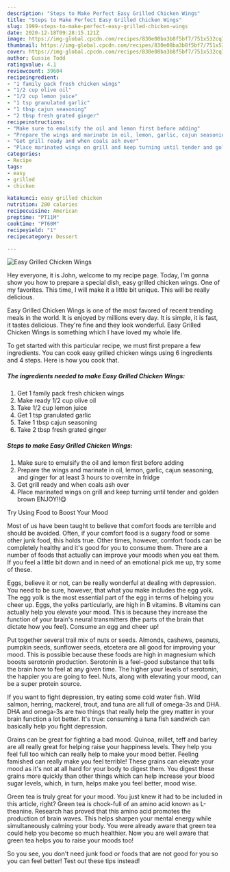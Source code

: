 ```yaml
---
description: "Steps to Make Perfect Easy Grilled Chicken Wings"
title: "Steps to Make Perfect Easy Grilled Chicken Wings"
slug: 1999-steps-to-make-perfect-easy-grilled-chicken-wings
date: 2020-12-18T09:28:15.121Z
image: https://img-global.cpcdn.com/recipes/830e08ba3b8f5bf7/751x532cq70/easy-grilled-chicken-wings-recipe-main-photo.jpg
thumbnail: https://img-global.cpcdn.com/recipes/830e08ba3b8f5bf7/751x532cq70/easy-grilled-chicken-wings-recipe-main-photo.jpg
cover: https://img-global.cpcdn.com/recipes/830e08ba3b8f5bf7/751x532cq70/easy-grilled-chicken-wings-recipe-main-photo.jpg
author: Gussie Todd
ratingvalue: 4.1
reviewcount: 39604
recipeingredient:
- "1 family pack fresh chicken wings"
- "1/2 cup olive oil"
- "1/2 cup lemon juice"
- "1 tsp granulated garlic"
- "1 tbsp cajun seasoning"
- "2 tbsp fresh grated ginger"
recipeinstructions:
- "Make sure to emulsify the oil and lemon first before adding"
- "Prepare the wings and marinate in oil, lemon, garlic, cajun seasoning, and ginger for at least 3 hours to overnite in fridge"
- "Get grill ready and when coals ash over"
- "Place marinated wings on grill and keep turning until tender and golden brown ENJOY!!😋"
categories:
- Recipe
tags:
- easy
- grilled
- chicken

katakunci: easy grilled chicken 
nutrition: 280 calories
recipecuisine: American
preptime: "PT11M"
cooktime: "PT60M"
recipeyield: "1"
recipecategory: Dessert

---
```



![Easy Grilled Chicken Wings](https://img-global.cpcdn.com/recipes/830e08ba3b8f5bf7/751x532cq70/easy-grilled-chicken-wings-recipe-main-photo.jpg)

Hey everyone, it is John, welcome to my recipe page. Today, I'm gonna show you how to prepare a special dish, easy grilled chicken wings. One of my favorites. This time, I will make it a little bit unique. This will be really delicious.



Easy Grilled Chicken Wings is one of the most favored of recent trending meals in the world. It is enjoyed by millions every day. It is simple, it is fast, it tastes delicious. They're fine and they look wonderful. Easy Grilled Chicken Wings is something which I have loved my whole life.


To get started with this particular recipe, we must first prepare a few ingredients. You can cook easy grilled chicken wings using 6 ingredients and 4 steps. Here is how you cook that.

<!--inarticleads1-->

##### The ingredients needed to make Easy Grilled Chicken Wings:

1. Get 1 family pack fresh chicken wings
1. Make ready 1/2 cup olive oil
1. Take 1/2 cup lemon juice
1. Get 1 tsp granulated garlic
1. Take 1 tbsp cajun seasoning
1. Take 2 tbsp fresh grated ginger




<!--inarticleads2-->

##### Steps to make Easy Grilled Chicken Wings:

1. Make sure to emulsify the oil and lemon first before adding
1. Prepare the wings and marinate in oil, lemon, garlic, cajun seasoning, and ginger for at least 3 hours to overnite in fridge
1. Get grill ready and when coals ash over
1. Place marinated wings on grill and keep turning until tender and golden brown ENJOY!!😋




Try Using Food to Boost Your Mood


Most of us have been taught to believe that comfort foods are terrible and should be avoided. Often, if your comfort food is a sugary food or some other junk food, this holds true. Other times, however, comfort foods can be completely healthy and it's good for you to consume them. There are a number of foods that actually can improve your moods when you eat them. If you feel a little bit down and in need of an emotional pick me up, try some of these.

Eggs, believe it or not, can be really wonderful at dealing with depression. You need to be sure, however, that what you make includes the egg yolk. The egg yolk is the most essential part of the egg in terms of helping you cheer up. Eggs, the yolks particularly, are high in B vitamins. B vitamins can actually help you elevate your mood. This is because they increase the function of your brain's neural transmitters (the parts of the brain that dictate how you feel). Consume an egg and cheer up!

Put together several trail mix of nuts or seeds. Almonds, cashews, peanuts, pumpkin seeds, sunflower seeds, etcetera are all good for improving your mood. This is possible because these foods are high in magnesium which boosts serotonin production. Serotonin is a feel-good substance that tells the brain how to feel at any given time. The higher your levels of serotonin, the happier you are going to feel. Nuts, along with elevating your mood, can be a super protein source.

If you want to fight depression, try eating some cold water fish. Wild salmon, herring, mackerel, trout, and tuna are all full of omega-3s and DHA. DHA and omega-3s are two things that really help the grey matter in your brain function a lot better. It's true: consuming a tuna fish sandwich can basically help you fight depression. 

Grains can be great for fighting a bad mood. Quinoa, millet, teff and barley are all really great for helping raise your happiness levels. They help you feel full too which can really help to make your mood better. Feeling famished can really make you feel terrible! These grains can elevate your mood as it's not at all hard for your body to digest them. You digest these grains more quickly than other things which can help increase your blood sugar levels, which, in turn, helps make you feel better, mood wise.

Green tea is truly great for your mood. You just knew it had to be included in this article, right? Green tea is chock-full of an amino acid known as L-theanine. Research has proved that this amino acid promotes the production of brain waves. This helps sharpen your mental energy while simultaneously calming your body. You were already aware that green tea could help you become so much healthier. Now you are well aware that green tea helps you to raise your moods too!

So you see, you don't need junk food or foods that are not good for you so you can feel better! Test out  these tips  instead!

